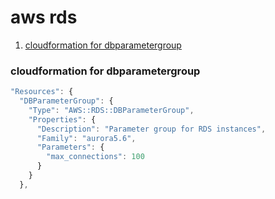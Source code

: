 # aws rds

1. [cloudformation for dbparametergroup](#cloudformation-for-dbparametergroup)

### cloudformation for dbparametergroup

```javascript
"Resources": {
  "DBParameterGroup": {
    "Type": "AWS::RDS::DBParameterGroup",
    "Properties": {
      "Description": "Parameter group for RDS instances",
      "Family": "aurora5.6",
      "Parameters": {
        "max_connections": 100
      }
    }
  },      

```


